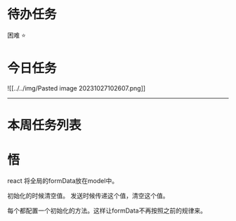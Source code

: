 # 待办任务


困难
⭐

# 今日任务

![[../../img/Pasted image 20231027102607.png]]



------
# 本周任务列表



# 悟

react
将全局的formData放在model中。

初始化的时候清空值。
发送时候传递这个值，清空这个值。

每个都配置一个初始化的方法。这样让formData不再按照之前的规律来。